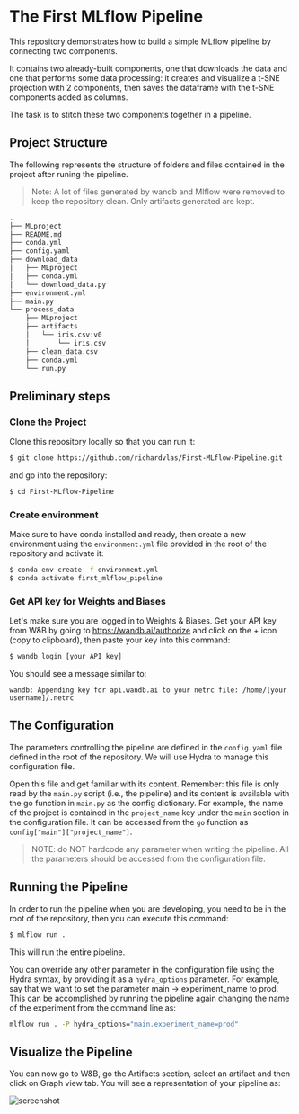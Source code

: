 # The First MLflow Pipeline
This repository demonstrates how to build a simple MLflow pipeline by connecting two components.

It contains two already-built components, one that downloads the data and one that performs some data processing: it creates and visualize 
a t-SNE projection with 2 components, then saves the dataframe with the t-SNE components added as columns. 

The task is to stitch these two components together in a pipeline.

## Project Structure

The following represents the structure of folders and files contained in the project after runing the pipeline.

> Note: A lot of files generated by wandb and Mlflow were removed to keep the repository clean. Only artifacts generated are kept.

```bash
.
├── MLproject
├── README.md
├── conda.yml
├── config.yaml
├── download_data
│   ├── MLproject
│   ├── conda.yml
│   └── download_data.py
├── environment.yml
├── main.py
└── process_data
    ├── MLproject
    ├── artifacts
    │   └── iris.csv:v0
    │       └── iris.csv
    ├── clean_data.csv
    ├── conda.yml
    └── run.py
```


## Preliminary steps
### Clone the Project
Clone this repository locally so that you can run it:

```bash
$ git clone https://github.com/richardvlas/First-MLflow-Pipeline.git
```
and go into the repository:

```bash
$ cd First-MLflow-Pipeline
```

### Create environment

Make sure to have conda installed and ready, then create a new environment using the `environment.yml` file provided in the root of the repository and activate it:

```bash
$ conda env create -f environment.yml
$ conda activate first_mlflow_pipeline 
```

### Get API key for Weights and Biases

Let's make sure you are logged in to Weights & Biases. Get your API key from W&B by going to https://wandb.ai/authorize and click on the + icon (copy to clipboard), then paste your key into this command:

```bash
$ wandb login [your API key]
```

You should see a message similar to:

```
wandb: Appending key for api.wandb.ai to your netrc file: /home/[your username]/.netrc
```

## The Configuration
The parameters controlling the pipeline are defined in the `config.yaml` file defined in the root of the repository. We will use Hydra to manage this configuration file. 

Open this file and get familiar with its content. Remember: this file is only read by the `main.py` script (i.e., the pipeline) and its content is available with the go function in `main.py` as the config dictionary. For example, the name of the project is contained in the `project_name` key under the `main` section in the configuration file. It can be accessed from the `go` function as `config["main"]["project_name"]`.

> NOTE: do NOT hardcode any parameter when writing the pipeline. All the parameters should be accessed from the configuration file.

## Running the Pipeline
In order to run the pipeline when you are developing, you need to be in the root of the repository, then you can execute this command:

```bash
$ mlflow run .
```

This will run the entire pipeline.

You can override any other parameter in the configuration file using the Hydra syntax, by providing it as a `hydra_options` parameter. For example, say that we want to set the parameter main -> experiment_name to prod. This can be accomplished by running the pipeline again changing the name of the experiment from the command line as:

```bash
mlflow run . -P hydra_options="main.experiment_name=prod"
```

## Visualize the Pipeline
You can now go to W&B, go the Artifacts section, select an artifact and then click on Graph view tab. You will see a representation of your pipeline as:

![screenshot](first_pipeline.png "first pipeline")
